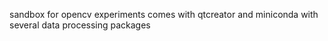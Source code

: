 sandbox for opencv experiments
comes with qtcreator and miniconda with several data processing packages
